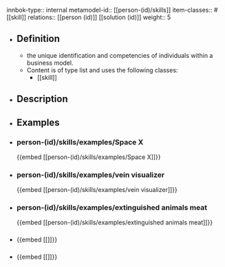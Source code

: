 innbok-type:: internal
metamodel-id:: [[person-(id)/skills]]
item-classes:: #[[skill]]
relations:: [[person (id)]] [[solution (id)]]
weight:: 5

- ## Definition
  - the unique identification and competencies of individuals within a business model.
  - Content is of type list and uses the following classes:
    - [[skill]]
- ## Description
- ## Examples
- ### person-(id)/skills/examples/Space X
  {{embed [[person-(id)/skills/examples/Space X]]}}
- ### person-(id)/skills/examples/vein visualizer
  {{embed [[person-(id)/skills/examples/vein visualizer]]}}
- ### person-(id)/skills/examples/extinguished animals meat
  {{embed [[person-(id)/skills/examples/extinguished animals meat]]}}
- ### 
  {{embed [[]]}}
- ### 
  {{embed [[]]}}


